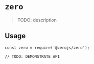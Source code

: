 # `zero`

> TODO: description

## Usage

```
const zero = require('@zerojs/zero');

// TODO: DEMONSTRATE API
```
